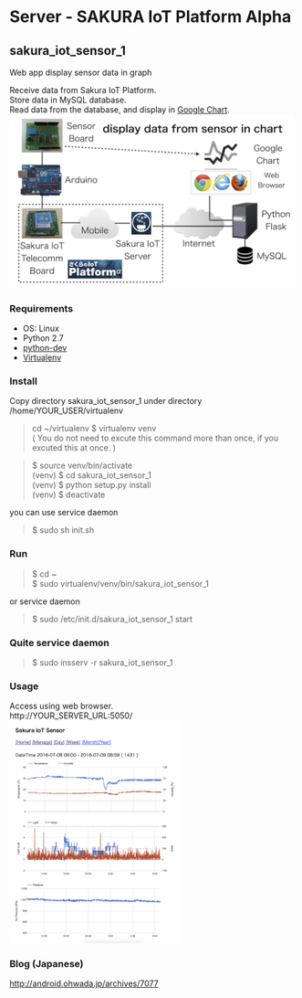 # Server - SAKURA IoT Platform Alpha

## sakura_iot_sensor_1
Web app display sensor data in graph <br/>

Receive data from Sakura IoT Platform. <br/>
Store data in MySQL database. <br/> 
Read data from the database, and display in [Google Chart](https://developers.google.com/chart/interactive/docs/gallery/linechart). <br/>
<img src="https://github.com/ohwada/sakura_iot_alpha/blob/master/docs/sakura_iot_sensor_1_system.png" width="500" />

### Requirements
- OS: Linux <br/>
- Python 2.7 <br/>
- [python-dev](https://packages.debian.org/jessie/python-dev) <br/>
- [Virtualenv](https://virtualenv.readthedocs.org/en/latest/) <br/>

### Install
Copy directory sakura_iot_sensor_1 under directory /home/YOUR_USER/virtualenv

> cd ~/virtualenv
> $ virtualenv venv <br/>
( You do not need to excute this command more than once, if you excuted this at once. ) <br/>

> $ source venv/bin/activate <br/>
(venv) $ cd  sakura_iot_sensor_1<br/>
(venv) $ python setup.py install <br/>
(venv) $ deactivate <br/>

you can use service daemon <br/>
> $ sudo sh init.sh <br/>

### Run
> $ cd ~<br/>
$ sudo virtualenv/venv/bin/sakura_iot_sensor_1 <br/>

or service daemon <br/>
> $ sudo /etc/init.d/sakura_iot_sensor_1 start <br/>

### Quite service daemon
> $ sudo insserv -r sakura_iot_sensor_1

### Usage
Access using web browser. <br/>
http://YOUR_SERVER_URL:5050/ <br/>
<img src="https://github.com/ohwada/sakura_iot_alpha/blob/master/docs/graph_whole.png" width="300" />

### Blog (Japanese)
http://android.ohwada.jp/archives/7077
